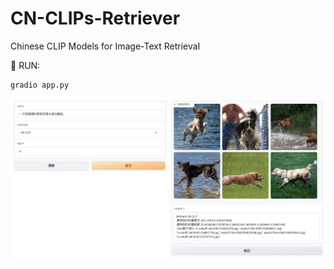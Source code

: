# CN-CLIPs-Retriever
Chinese CLIP Models for Image-Text Retrieval

🚀 RUN:
```shell
gradio app.py
```

![gradio demo](assets/demo.png)

